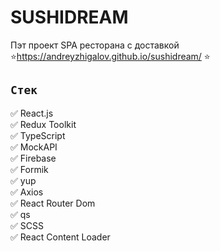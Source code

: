 # SUSHIDREAM
Пэт проект SPA ресторана с доставкой\
⭐https://andreyzhigalov.github.io/sushidream/ ⭐

## `Стек`
✅ React.js \
✅ Redux Toolkit \
✅ TypeScript \
✅ MockAPI \
✅ Firebase \
✅ Formik \
✅ yup \
✅ Axios \
✅ React Router Dom \
✅ qs \
✅ SCSS \
✅ React Content Loader

